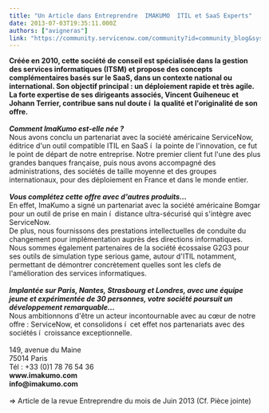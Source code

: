 ```yaml
---
title: "Un Article dans Entreprendre  IMAKUMO  ITIL et SaaS Experts"
date: 2013-07-03T19:35:11.000Z
authors: ["avigneras"]
link: "https://community.servicenow.com/community?id=community_blog&sys_id=a34da229dbd0dbc01dcaf3231f9619a3"
---
```

<p><strong><span style='font-size=15px;'>Créée en 2010, cette société de conseil est spécialisée dans la gestion des services informatiques (ITSM) et propose des concepts complémentaires basés sur le SaaS, dans un contexte national ou international. Son objectif principal : un déploiement rapide et très agile. La forte expertise de ses dirigeants associés, Vincent Guiheneuc et Johann Terrier, contribue sans nul doute í  la qualité et l'originalité de son offre.</span></strong><br /><br /><i><strong>Comment ImaKumo est-elle née ?</strong></i><br />Nous avons conclu un partenariat avec la société américaine ServiceNow, éditrice d'un outil compatible ITIL en SaaS í  la pointe de l'innovation, ce fut le point de départ de notre entreprise. Notre premier client fut l'une des plus grandes banques française, puis nous avons accompagné des administrations, des sociétés de taille moyenne et des groupes internationaux, pour des déploiement en France et dans le monde entier.<br /><br /><i><strong>Vous complétez cette offre avec d'autres produits…</strong></i><br />En effet, ImaKumo a signé un partenariat avec la société américaine Bomgar pour un outil de prise en main í  distance ultra-sécurisé qui s'intègre avec ServiceNow.<br />De plus, nous fournissons des prestations intellectuelles de conduite du changement pour implémentation auprès des directions informatiques. <br />Nous sommes également partenaires de la société écossaise G2G3 pour ses outils de simulation type serious game, autour d'ITIL notamment, permettant de démontrer concrètement quelles sont les clefs de l'amélioration des services informatiques.<br /><br /><i><strong>Implantée sur Paris, Nantes, Strasbourg et Londres, avec une équipe jeune et expérimentée de 30 personnes, votre société poursuit un développement remarquable…</strong></i><br />Nous ambitionnons d'être un acteur incontournable avec au cœur de notre offre : ServiceNow, et consolidons í  cet effet nos partenariats avec des sociétés í  croissance exceptionnelle.<br /><br />149, avenue du Maine<br />75014 Paris<br />Tél : +33 (0)1 78 76 54 36<br /><strong>www.imakumo.com</strong><br /><strong>info@imakumo.com</strong><br /><br />=&gt; Article de la revue Entreprendre du mois de Juin 2013 (Cf. Pièce jointe)</p>